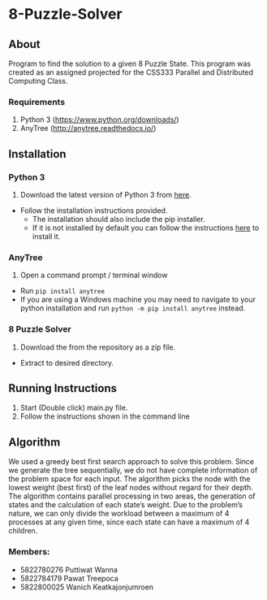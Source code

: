 # 8-Puzzle-Solver
## About
Program to find the solution to a given 8 Puzzle State. This program was created as an assigned projected for the CSS333 Parallel and Distributed Computing Class.

### Requirements
1. Python 3 (https://www.python.org/downloads/)
2. AnyTree (http://anytree.readthedocs.io/)

## Installation

### Python 3
1.  Download the latest version of Python 3 from [here](https://www.python.org/downloads/).
- Follow the installation instructions provided.
  - The installation should also include the pip installer.
  - If it is not installed by default you can follow the instructions [here](https://packaging.python.org/tutorials/installing-packages/#ensure-you-can-run-pip-from-the-command-line) to install it.

### AnyTree
1. Open a command prompt / terminal window
  - Run ``pip install anytree``
  - If you are using a Windows machine you may need to navigate to your python installation and run ```python -m pip install anytree``` instead.

### 8 Puzzle Solver
1. Download the from the repository as a zip file.
- Extract to desired directory.

## Running Instructions
1. Start (Double click) main.py file.
2. Follow the instructions shown in the command line

## Algorithm
We used a greedy best first search approach to solve this problem. Since we generate the tree sequentially, we do not have complete information of the problem space for each input. The algorithm picks the node with the lowest weight (best first) of the leaf nodes without regard for their depth. The algorithm contains parallel processing in two areas, the generation of states and the calculation of each state’s weight. Due to the problem’s nature, we can only divide the workload between a maximum of 4 processes at any given time, since each state can have a maximum of 4 children. 

### Members:
- 5822780276 Puttiwat Wanna
- 5822784179 Pawat Treepoca
- 5822800025 Wanich Keatkajonjumroen
